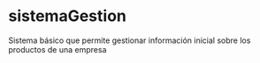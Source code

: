 # sistemaGestion
Sistema básico que permite gestionar información inicial sobre los productos de una empresa
